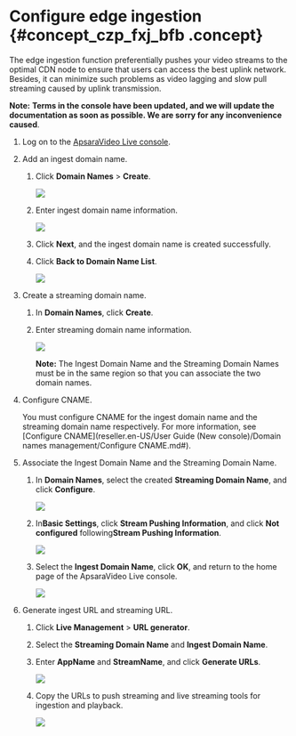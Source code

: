 # Configure edge ingestion {#concept_czp_fxj_bfb .concept}

The edge ingestion function preferentially pushes your video streams to the optimal CDN node to ensure that users can access the best uplink network. Besides, it can minimize such problems as video lagging and slow pull streaming caused by uplink transmission.

**Note:** **Terms in the console have been updated, and we will update the documentation as soon as possible. We are sorry for any inconvenience caused**.

1.  Log on to the [ApsaraVideo Live console](https://partners-intl.aliyun.com/login-required#/live).
2.  Add an ingest domain name.
    1.  Click **Domain Names** \> **Create**.

        ![](http://static-aliyun-doc.oss-cn-hangzhou.aliyuncs.com/assets/img/20691/154598822011569_en-US.png)

    2.  Enter ingest domain name information.

        ![](http://static-aliyun-doc.oss-cn-hangzhou.aliyuncs.com/assets/img/20691/154598822011570_en-US.png)

    3.  Click **Next**, and the ingest domain name is created successfully.
    4.  Click **Back to Domain Name List**.

        ![](http://static-aliyun-doc.oss-cn-hangzhou.aliyuncs.com/assets/img/20691/154598822011571_en-US.png)

3.  Create a streaming domain name.
    1.  In **Domain Names**, click **Create**.
    2.  Enter streaming domain name information.

        ![](http://static-aliyun-doc.oss-cn-hangzhou.aliyuncs.com/assets/img/20691/154598822011572_en-US.png)

        **Note:** The Ingest Domain Name and the Streaming Domain Names must be in the same region so that you can associate the two domain names.

4.  Configure CNAME.

    You must configure CNAME for the ingest domain name and the streaming domain name respectively. For more information, see [Configure CNAME](reseller.en-US/User Guide (New console)/Domain names management/Configure CNAME.md#).

5.  Associate the Ingest Domain Name and the Streaming Domain Name.
    1.  In **Domain Names**, select the created **Streaming Domain Name**, and click **Configure**.

        ![](http://static-aliyun-doc.oss-cn-hangzhou.aliyuncs.com/assets/img/20691/154598822011573_en-US.png)

    2.  In**Basic Settings**, click **Stream Pushing Information**, and click **Not configured** following**Stream Pushing Information**.

        ![](http://static-aliyun-doc.oss-cn-hangzhou.aliyuncs.com/assets/img/20691/154598822011574_en-US.png)

    3.  Select the **Ingest Domain Name**, click **OK**, and return to the home page of the ApsaraVideo Live console.

        ![](http://static-aliyun-doc.oss-cn-hangzhou.aliyuncs.com/assets/img/20691/154598822011575_en-US.png)

6.  Generate ingest URL and streaming URL.
    1.  Click **Live Management** \> **URL generator**.
    2.  Select the **Streaming Domain Name** and **Ingest Domain Name**.
    3.  Enter **AppName** and **StreamName**, and click **Generate URLs**.

        ![](http://static-aliyun-doc.oss-cn-hangzhou.aliyuncs.com/assets/img/20691/154598822011576_en-US.png)

    4.  Copy the URLs to push streaming and live streaming tools for ingestion and playback.

        ![](http://static-aliyun-doc.oss-cn-hangzhou.aliyuncs.com/assets/img/20691/154598822011577_en-US.png)


